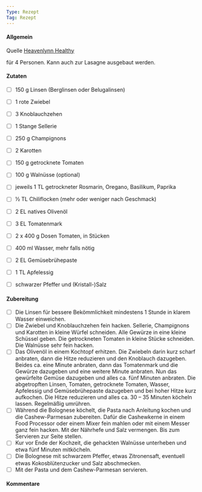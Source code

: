 ```yaml
---
Type: Rezept
Tag: Rezept
---
```


#### Allgemein
Quelle [Heavenlynn Healthy](https://de.heavenlynnhealthy.com/fleischlose-bolognese/)

für 4 Personen. Kann auch zur Lasagne ausgebaut werden.


#### Zutaten
- [ ] 150 g Linsen (Berglinsen oder Belugalinsen)
- [ ] 1 rote Zwiebel
- [ ] 3 Knoblauchzehen
- [ ] 1 Stange Sellerie
- [ ] 250 g Champignons
- [ ] 2 Karotten
- [ ] 150 g getrocknete Tomaten
- [ ] 100 g Walnüsse (optional)
- [ ] jeweils 1 TL getrockneter Rosmarin, Oregano, Basilikum, Paprika
- [ ] ½ TL Chiliflocken (mehr oder weniger nach Geschmack)
- [ ] 2 EL natives Olivenöl
- [ ] 3 EL Tomatenmark
- [ ] 2 x 400 g Dosen Tomaten, in Stücken
- [ ] 400 ml Wasser, mehr falls nötig
- [ ] 2 EL Gemüsebrühepaste
- [ ] 1 TL Apfelessig
- [ ] schwarzer Pfeffer und (Kristall-)Salz


#### Zubereitung
- [ ] Die Linsen für bessere Bekömmlichkeit mindestens 1 Stunde in klarem Wasser einweichen.
- [ ] Die Zwiebel und Knoblauchzehen fein hacken. Sellerie, Champignons und Karotten in kleine Würfel schneiden. Alle Gewürze in eine kleine Schüssel geben. Die getrockneten Tomaten in kleine Stücke schneiden. Die Walnüsse sehr fein hacken.
- [ ] Das Olivenöl in einem Kochtopf erhitzen. Die Zwiebeln darin kurz scharf anbraten, dann die Hitze reduzieren und den Knoblauch dazugeben. Beides ca. eine Minute anbraten, dann das Tomatenmark und die Gewürze dazugeben und eine weitere Minute anbraten. Nun das gewürfelte Gemüse dazugeben und alles ca. fünf Minuten anbraten. Die abgetropften Linsen, Tomaten, getrocknete Tomaten, Wasser, Apfelessig und Gemüsebrühepaste dazugeben und bei hoher Hitze kurz aufkochen. Die Hitze reduzieren und alles ca. 30 – 35 Minuten köcheln lassen. Regelmäßig umrühren.
- [ ] Während die Bolognese köchelt, die Pasta nach Anleitung kochen und die Cashew-Parmesan zubereiten. Dafür die Cashewkerne in einem Food Processor oder einem Mixer fein mahlen oder mit einem Messer ganz fein hacken. Mit der Nährhefe und Salz vermengen. Bis zum Servieren zur Seite stellen.
- [ ] Kur vor Ende der Kochzeit, die gehackten Walnüsse unterheben und etwa fünf Minuten mitköcheln.
- [ ] Die Bolognese mit schwarzem Pfeffer, etwas Zitronensaft, eventuell etwas Kokosblütenzucker und Salz abschmecken.
- [ ] Mit der Pasta und dem Cashew-Parmesan servieren.

#### Kommentare
